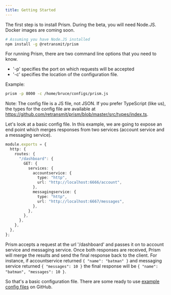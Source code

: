 ```yaml
---
title: Getting Started
---
```


The first step is to install Prism. During the beta, you will need Node.JS. Docker images are coming soon.

```sh
# Assuming you have Node.JS installed
npm install -g @retransmit/prism
```

For running Prism, there are two command line options that you need to know.

- '-p' specifies the port on which requests will be accepted
- '-c' specifies the location of the configuration file.

Example:

```sh
prism -p 8000 -c /home/bruce/configs/prism.js
```

Note: The config file is a JS file, not JSON. If you prefer TypeScript (like us), the types for the config file are available at https://github.com/retransmit/prism/blob/master/src/types/index.ts.

Let's look at a basic config file. In this example, we are going to expose an end point which merges responses from two services (account service and a messaging service).

```ts
module.exports = {
  http: {
    routes: {
      "/dashboard": {
        GET: {
          services: {
            accountservice: {
              type: "http",
              url: "http://localhost:6666/account",
            },
            messagingservice: {
              type: "http",
              url: "http://localhost:6667/messages",
            },
          },
        },
      },
    },
  },
};
```

Prism accepts a request at the url '/dashboard' and passes it on to account service and messaging service. Once both responses are received, Prism will merge the results and send the final response back to the client. For instance, if accountservice returned `{ "name": "batman" }` and messaging service returned `{ "messages": 10 }` the final response will be `{ "name": "batman", "messages": 10 }`.

So that's a basic configuration file. There are some ready to use [example config files](https://github.com/retransmit/retransmit-examples) on GitHub.
